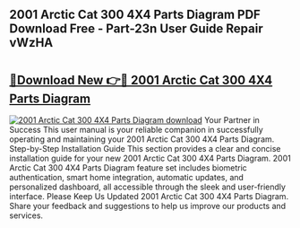 ## 2001 Arctic Cat 300 4X4 Parts Diagram PDF Download Free - Part-23n User Guide Repair vWzHA

# <h2><a href="http://dfkbzx.blite.top/?on=2001+Arctic+Cat+300+4X4+Parts+Diagram">🔗Download New 👉🔴 2001 Arctic Cat 300 4X4 Parts Diagram</a></h2>

[![2001 Arctic Cat 300 4X4 Parts Diagram download](https://i.imgur.com/lujVjoI.png)](http://dfkbzx.blite.top/?on=2001+Arctic+Cat+300+4X4+Parts+Diagram)
Your Partner in Success This user manual is your reliable companion in successfully operating and maintaining your 2001 Arctic Cat 300 4X4 Parts Diagram. Step-by-Step Installation Guide This section provides a clear and concise installation guide for your new 2001 Arctic Cat 300 4X4 Parts Diagram. 2001 Arctic Cat 300 4X4 Parts Diagram feature set includes biometric authentication, smart home integration, automatic updates, and personalized dashboard, all accessible through the sleek and user-friendly interface. Please Keep Us Updated 2001 Arctic Cat 300 4X4 Parts Diagram. Share your feedback and suggestions to help us improve our products and services.
